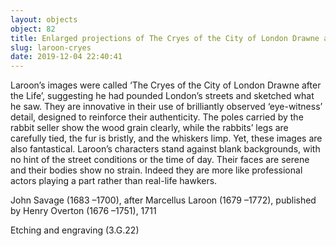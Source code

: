 ```yaml
---
layout: objects
object: 82
title: Enlarged projections of The Cryes of the City of London Drawne after the Life
slug: laroon-cryes
date: 2019-12-04 22:40:41
---
```

Laroon’s images were called ‘The Cryes of the City of London Drawne after the Life’, suggesting he had pounded London’s streets  and sketched what he saw. They are innovative in their use of brilliantly observed ‘eye-witness’ detail, designed to reinforce their authenticity.  The poles carried by the rabbit seller show the wood grain clearly, while the rabbits’ legs are carefully tied, the fur is bristly, and the whiskers limp. Yet, these images are also fantastical. Laroon’s characters stand against  blank backgrounds, with no hint of the street  conditions or the time of day. Their faces are serene and their bodies show no strain. Indeed they are more like professional actors playing a part rather than real-life hawkers.  

John Savage (1683 –1700),  after Marcellus Laroon (1679 –1772),  published by Henry Overton (1676 –1751),  1711  

Etching and engraving  (3.G.22)
